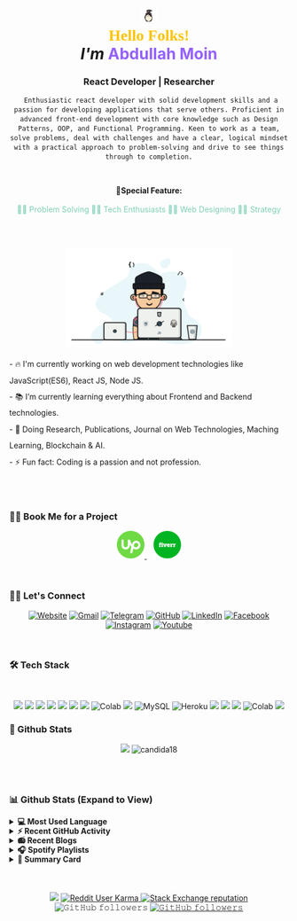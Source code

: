 
<h1 align="center" style="padding-top:-5px"> 
<a target="_blank">
    <img src="https://raw.githubusercontent.com/abdullahmoin/abdullahmoin/main/icons/totoro.gif" width="30px" style="max-width:50%;">
  </a></br>
  <span style="font-family:Courgette; color:#FFC300;">Hello Folks!</span><a target="_blank">
  </a>
  <br><span style="font-style: italic;">I'm</span> <span style="color:#9461FF">Abdullah Moin</span>
</h1>
<h3 align="center" style="margin-bottom:7px;" > React Developer | Researcher </h3>
<p align="center"> <code> Enthusiastic react developer with solid development skills and a passion for developing applications that serve others. Proficient in advanced front-end development with core knowledge such as Design Patterns, OOP, and Functional Programming. Keen to work as a team, solve problems, deal with challenges and have a clear, logical mindset with a practical approach to problem-solving and drive to see things through to completion.</code></p>
<br>
<p align="center">🎉<b>Special Feature:</b> 
<br>
<br>
       <span style="color:#7DCFB6;"> 🐱‍👤 Problem Solving 🐱‍👤 Tech Enthusiasts 🐱‍👤 Web Designing 🐱‍👤 Strategy </span>
</p>
<br>
<br>
<p align="center">
<a target="_blank">
  <img align="center" height="180" width="300" alt="GIF" src="https://raw.githubusercontent.com/abdullahmoin/abdullahmoin/main/img/image.gif">
</a>
</p>
<span style="line-height: 2.1em;">
- 🔥 I'm currently working on web development technologies like JavaScript(ES6), React JS, Node JS. <br>
- 📚 I’m currently learning everything about Frontend and Backend technologies.<br>
- 🔬 Doing Research, Publications, Journal on Web Technologies, Maching Learning, Blockchain & AI.<br>
- ⚡ Fun fact: Coding is a passion and not profession.<br>
</span>
<br>
<br>
<br>
<h3> 🙋‍♀️ Book Me for a Project </h3>
<p  align="center">
<a href="[https://www.upwork.com/freelancers/~01b5d86ceb52472fa3](https://www.upwork.com/freelancers/~01b5d86ceb52472fa3)" target="_blank">
    <img src="img/upwork.png" width="50px" style="max-width:50%;">
 </a> &nbsp;&nbsp;
<a href="[https://www.fiverr.com/abdullah_moin](https://www.fiverr.com/abdullah_moin)" target="_blank">
    <img src="img/fiverr.png" width="50px" style="max-width:50%;">
 </a>
	
</p>
<br>
<h3> 🙋‍♀️ Let's Connect </h3>
<p  align="center">
<a href="https://abdullahmoin.com"><img src="https://img.icons8.com/bubbles/50/000000/web.png" alt="Website"/></a>
<a href="mailto:moin.ndc08@gmail.com"><img src="https://img.icons8.com/bubbles/50/000000/gmail.png" alt="Gmail"/></a>
<a href="https://t.me/m_oi_n"><img src="https://img.icons8.com/bubbles/50/000000/telegram-app.png" alt="Telegram"/></a>
<a href="https://github.com/abdullahmoin"><img src="https://img.icons8.com/bubbles/50/000000/github.png" alt="GitHub"/></a>
<a href="https://linkedin.com/in/abdullahmoin/"><img src="https://img.icons8.com/bubbles/50/000000/linkedin.png" alt="LinkedIn"/></a>
<a href="https://www.facebook.com/abdullahmoin08/"><img src="https://img.icons8.com/bubbles/50/000000/facebook-new.png" alt="Facebook"/></a>
<a href="https://www.instagram.com/m_oi_n/"><img src="https://img.icons8.com/bubbles/50/000000/instagram.png" alt="Instagram"/></a>
<a href="https://www.youtube.com/channel/UC9jD3fIvFmp_zoesTdOnn0Q"><img src="https://img.icons8.com/bubbles/50/000000/youtube.png" alt="Youtube"/></a>
</p>
<br>
<h3> 🛠️ Tech Stack </h3>
<br>
<p align="center" style="cursor: pointer;">
<img src="https://img.shields.io/badge/javascript%20-%23323330.svg?&style=for-the-badge&logo=javascript&logoColor=%23F7DF1E">
<img src="https://img.shields.io/badge/react%20-%2320232a.svg?&style=for-the-badge&logo=react&logoColor=%2361DAFB">
<img src="https://img.shields.io/badge/-Nodejs-3C873A?style=for-the-badge&labelColor=black&logo=node.js&logoColor=3C873A">
<img src="https://img.shields.io/badge/html5%20-%23E34F26.svg?&style=for-the-badge&logo=html5&logoColor=white">
<img src="https://img.shields.io/badge/css3%20-%231572B6.svg?&style=for-the-badge&logo=css3&logoColor=white">
<img src="https://img.shields.io/badge/bootstrap%20-%23563D7C.svg?&style=for-the-badge&logo=bootstrap&logoColor=white">
<img src="https://img.shields.io/badge/python%20-%2314354C.svg?&style=for-the-badge&logo=python&logoColor=white">
<img alt="Colab" src="https://img.shields.io/badge/django-900C3E.svg?style=for-the-badge&logo=django&logoColor=white">
<img src="https://img.shields.io/badge/MongoDB-4EA94B?style=for-the-badge&logo=mongodb&logoColor=white">
<img alt="MySQL" src="https://img.shields.io/badge/MySQL-%2300f.svg?style=for-the-badge&logo=MySQL&logoColor=white">
<img alt="Heroku" src="https://img.shields.io/badge/Heroku%20-%23430098.svg?style=for-the-badge&logo=heroku&logoColor=white">
<img src="https://img.shields.io/badge/-Firebase-FFCA28?style=for-the-badge&logo=firebase&logoColor=white">
<img src="https://img.shields.io/badge/netlify-00C7B7.svg?style=for-the-badge&logo=netlify&logoColor=black"/>
<img src="https://img.shields.io/badge/Visual_Studio-5C2D91?style=for-the-badge&logo=visual%20studio&logoColor=white">
<img alt="Colab" src="https://img.shields.io/badge/Colab-00b56a.svg?style=for-the-badge&logo=google-colab&logoColor=white">
<img src="https://img.shields.io/badge/git%20-%23F05033.svg?&style=for-the-badge&logo=git&logoColor=white"/>
</p>
<h3> 🧬 Github Stats </h3>
<div align="center" style="cursor: pointer;">

![](https://github-readme-stats.vercel.app/api?username=abdullahmoin&theme=dark&show_icons=true&text_color=0092CC&icon_color=C00707&bg_color=000000&title_color=00ADFE)
<img src="https://github-readme-streak-stats.herokuapp.com/?user=abdullahmoin&theme=algolia&hide_border=true&fire=DCD427&background=000000&sideNums=0092CC&currStreakLabel=C00707" alt="candida18"  />
</div>
<br>
<br>
<h3> 📊 Github Stats (Expand to View) </h3>
<div style="cursor: pointer; line-height: 1.2em; ">
<details> 
  <summary><b>💻 Most Used Language</b></summary>
  <br/>
  <p align="center" > 
<br/>
  &nbsp;
	  <img src="https://github-readme-stats.vercel.app/api/top-langs?username=abdullahmoin&show_icons=true&locale=en&layout=compact&theme=algolia" alt="abdullahmoin" height="192px"/>
  <br/>
  <b>Note:</b> Top languages is only a metric of the languages my public code consists of and doesn't reflect experience or skill level.
  </p>
</details>
<details>
  <summary><b>⚡ Recent GitHub Activity</b></summary>
  <br/>
   <a href="https://github.com/abdullahmoin"><p align="center"><img alt=""src="https://activity-graph.herokuapp.com/graph?username=abdullahmoin&custom_title=ANDULLAH%20MOIN's%20Contribution%20Graph&theme=react-dark&bg_color=EEEEEE&line=FF9A00&point=2C82C9&color=F16F4E" /></p></a>
  <br/>
</details>
<details>
  <summary><b>📻 Recent Blogs</b></summary>
  <br/>
name: Latest blog post workflow
on:
  schedule: # Run workflow automatically
    - cron: '0 * * * *' # Runs every hour, on the hour
  workflow_dispatch: # Run workflow manually (without waiting for the cron to be called), through the Github Actions Workflow page directly
jobs:
  update-readme-with-blog:
    name: Update this repo's README with latest blog posts
    runs-on: ubuntu-latest
    steps:
      - name: Checkout
        uses: actions/checkout@v2
      - name: Pull in dev.to posts
        uses: gautamkrishnar/blog-post-workflow@master
        with:
          feed_list: "https://dev.to/feed/abdullahalmoin"
<br/>
</details>
<details>
  <summary><b>🎧 Spotify Playlists</b></summary>
<br/>
<br/>
</details>
<details>
  <summary><b>🧩 Summary Card</b></summary>
  <br/>
  <p align="center">
<img src="https://github-profile-summary-cards.vercel.app/api/cards/profile-details?username=abdullahmoin&theme=vue">
  </p>
<br/>
</details>
</div>
<br>
<br>
<br/>
<div align="center">
<img src="https://komarev.com/ghpvc/?username=abdullahmoin&style=flat&label=Visitors&color=lightgrey">
<a href="https://www.reddit.com/user/m_oi_n">
    <img alt="Reddit User Karma" src="https://img.shields.io/reddit/user-karma/combined/m_oi_n?label=karma&logo=reddit">
  </a>
  <a href="https://stackoverflow.com/users/15091982">
    <img alt="Stack Exchange reputation" src="https://img.shields.io/stackexchange/stackoverflow/r/15091982?color=orange&label=reputation&logo=stackoverflow"></a>
  <img alt="𝙶𝚒𝚝𝙷𝚞𝚋 𝚏𝚘𝚕𝚕𝚘𝚠𝚎𝚛𝚜" src="https://img.shields.io/github/followers/abdullahmoin?label=Followers&style=social">
  <a href="https://www.youtube.com/channel/UC9jD3fIvFmp_zoesTdOnn0Q">
  <img alt="𝙶𝚒𝚝𝙷𝚞𝚋 𝚏𝚘𝚕𝚕𝚘𝚠𝚎𝚛𝚜" src="https://img.shields.io/youtube/channel/subscribers/UC9jD3fIvFmp_zoesTdOnn0Q?style=social">
  </a>
</div>






<!--- All right reserverd to Abdullah Moin. Copy of the design and code will be violation of github copyright terms -->
<!--- Used pictures and logos icons are free  -->
